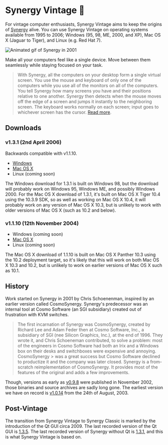 # Synergy Vintage 🍷

For vintage computer enthusiasts, Synergy Vintage aims to keep the origins of 
[Synergy](https://github.com/symless/synergy-core) alive. You can use Synergy 
Vintage on operating systems available from 1995 to 2006; Windows (95, 98, ME, 
2000, and XP), Mac OS X (Jaguar to Tiger), and Linux (e.g. Red Hat 7).

![Animated gif of Synergy in 2001](https://raw.githubusercontent.com/nbolton/synergy-vintage/main/doc/images/warp.gif)

Make all your computers feel like a single device. Move between them seamlessly while staying focused on your task.

> With Synergy, all the computers on your desktop form a single virtual screen. 
> You use the mouse and keyboard of only one of the computers while you use all 
> of the monitors on all of the computers. You tell Synergy how many screens you 
> have and their positions relative to one another. Synergy then detects when the 
> mouse moves off the edge of a screen and jumps it instantly to the neighboring 
> screen. The keyboard works normally on each screen; input goes to whichever 
> screen has the cursor. 
> [Read more](https://github.com/nbolton/synergy-vintage/wiki/About).

## Downloads

### v1.3.1 (2nd April 2006)

Backwards compatible with v1.1.10.

- [Windows](https://github.com/nbolton/synergy-vintage/releases/download/1.3.1/Synergy-v1.3.1-release-Windows-98.zip)
- [Mac OS X](https://github.com/nbolton/synergy-vintage/releases/download/1.3.1/Synergy-v1.3.1-release-MacOSX-10.4.zip)
- Linux (coming soon)

The Windows download for 1.3.1 is built on Windows 98, but the download will 
probably work on Windows 95, Windows ME, and possibly Windows 2000.
For the Mac OS X download of 1.3.1, it's built on Mac OS X Tiger 10.4 using the
10.3.9 SDK, so as well as working on Mac OS X 10.4, it will probably work on
any version of Mac OS X 10.3, but is unlikely to work with older versions of 
Mac OS X (such as 10.2 and below).

### v1.1.10 (12th November 2004)

- Windows (coming soon)
- [Mac OS X](https://github.com/nbolton/synergy-vintage/releases/download/1.3.1/Synergy-v1.3.1-release-MacOSX-10.4.zip)
- Linux (coming soon)

The Mac OS X download of 1.1.10 is built on Mac OS X Panther 10.3 using the 10.2
deployment target, so it's likely that this will work on both Mac OS X 10.3 and 10.2,
but is unlikely to work on earlier versions of Mac OS X such as 10.1.

## History

Work started on Synergy in 2001 by Chris Schoenenman, inspired by an earlier 
version called CosmoSynergy. Synergy's predecessor was an internal
tool at Cosmo Software (an SGI subsidiary) created out of frustration with 
KVM switches.

> The first incarnation of Synergy was CosmoSynergy, created by Richard Lee 
and Adam Feder then at Cosmo Software, Inc., a subsidiary of 
> SGI (nee Silicon Graphics, Inc.), at the end of 1996. They wrote it, and 
> Chris Schoeneman contributed, to solve a problem: most of the engineers in 
> Cosmo Software had both an Irix and a Windows box on their desks and 
> switchboxes were expensive and annoying. CosmoSynergy > was a great success 
> but Cosmo Software declined to productize it and the company was later 
> closed.
> Synergy is a from-scratch reimplementation of CosmoSynergy. It provides most
> of the features of the original and adds a few improvements.

Though, versions as early as 
[v0.9.8](https://web.archive.org/web/20021102070634/http://sourceforge.net/project/showfiles.php?group_id=59275)
were published in November 2002, those binaries and source archives are sadly 
long gone. The earliest version we have on record is 
[v1.0.14](https://github.com/nbolton/synergy-vintage/releases/tag/1.0.14)
from the 24th of August, 2003.

## Post-Vintage

The transition from Synergy Vintage to Synergy Classic is marked by the 
introduction of the Qt GUI circa 2009. The last recorded version of the 
Qt GUI is 
[1.3.5](https://github.com/symless/synergy-core/releases/tag/1.3.5). 
The last recorded version of Synergy without Qt is 
[1.3.1](https://github.com/nbolton/synergy-vintage/releases/tag/1.3.1),
and this is what Synergy Vintage is based on.
